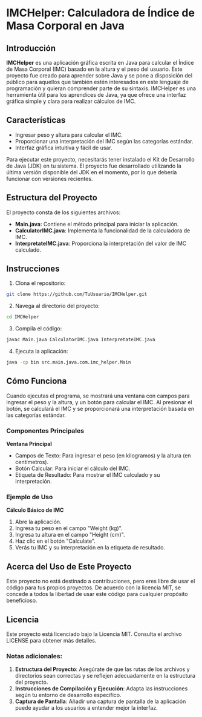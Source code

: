 # IMCHelper: Calculadora de Índice de Masa Corporal en Java

## Introducción

**IMCHelper** es una aplicación gráfica escrita en Java para calcular el Índice de Masa Corporal (IMC) basado en la altura y el peso del usuario. Este proyecto fue creado para aprender sobre Java y se pone a disposición del público para aquellos que también estén interesados en este lenguaje de programación y quieran comprender parte de su sintaxis. IMCHelper es una herramienta útil para los aprendices de Java, ya que ofrece una interfaz gráfica simple y clara para realizar cálculos de IMC.

## Características

* Ingresar peso y altura para calcular el IMC.
* Proporcionar una interpretación del IMC según las categorías estándar.
* Interfaz gráfica intuitiva y fácil de usar.

Para ejecutar este proyecto, necesitarás tener instalado el Kit de Desarrollo de Java (JDK) en tu sistema. El proyecto fue desarrollado utilizando la última versión disponible del JDK en el momento, por lo que debería funcionar con versiones recientes.

## Estructura del Proyecto

El proyecto consta de los siguientes archivos:

* **Main.java**: Contiene el método principal para iniciar la aplicación.
* **CalculatorIMC.java**: Implementa la funcionalidad de la calculadora de IMC.
* **InterpretateIMC.java**: Proporciona la interpretación del valor de IMC calculado.

## Instrucciones

1. Clona el repositorio:

```sh
git clone https://github.com/TuUsuario/IMCHelper.git
```

2. Navega al directorio del proyecto:
```sh
cd IMCHelper
```

3. Compila el código:
```sh
javac Main.java CalculatorIMC.java InterpretateIMC.java
```

4. Ejecuta la aplicación:
```sh
java -cp bin src.main.java.com.imc_helper.Main
```

## Cómo Funciona

Cuando ejecutas el programa, se mostrará una ventana con campos para ingresar el peso y la altura, y un botón para calcular el IMC. Al presionar el botón, se calculará el IMC y se proporcionará una interpretación basada en las categorías estándar.

### Componentes Principales

**Ventana Principal**

* Campos de Texto: Para ingresar el peso (en kilogramos) y la altura (en centímetros).
* Botón Calcular: Para iniciar el cálculo del IMC.
* Etiqueta de Resultado: Para mostrar el IMC calculado y su interpretación.

### Ejemplo de Uso

**Cálculo Básico de IMC**

1. Abre la aplicación.
2. Ingresa tu peso en el campo "Weight (kg)".
3. Ingresa tu altura en el campo "Height (cm)".
4. Haz clic en el botón "Calculate".
5. Verás tu IMC y su interpretación en la etiqueta de resultado.

## Acerca del Uso de Este Proyecto
Este proyecto no está destinado a contribuciones, pero eres libre de usar el código para tus propios proyectos. De acuerdo con la licencia MIT, se concede a todos la libertad de usar este código para cualquier propósito beneficioso.

## Licencia
Este proyecto está licenciado bajo la Licencia MIT. Consulta el archivo LICENSE para obtener más detalles.

### Notas adicionales:

1. **Estructura del Proyecto**: Asegúrate de que las rutas de los archivos y directorios sean correctas y se reflejen adecuadamente en la estructura del proyecto.
2. **Instrucciones de Compilación y Ejecución**: Adapta las instrucciones según tu entorno de desarrollo específico.
3. **Captura de Pantalla**: Añadir una captura de pantalla de la aplicación puede ayudar a los usuarios a entender mejor la interfaz.
